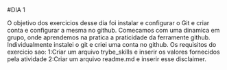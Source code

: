 #DIA 1

O objetivo dos exercicios desse dia foi instalar e configurar o Git e criar conta e configurar a mesma no github. Comecamos com uma dinamica em grupo, onde aprendemos na pratica a praticidade da ferramente github. Individualmente instalei o git e criei uma conta no github. 
Os requisitos do exercicio sao:
1:Criar um arquivo trybe_skills e inserir os valores fornecidos pela atividade
2:Criar um arquivo readme.md e inserir esse disclaimer.
